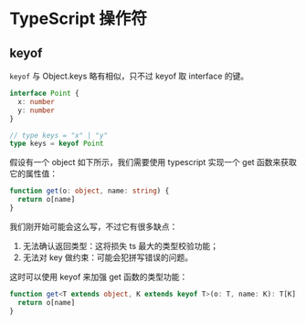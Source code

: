 # TypeScript 操作符

## keyof

`keyof` 与 Object.keys 略有相似，只不过 keyof 取 interface 的键。

```typescript
interface Point {
  x: number
  y: number
}

// type keys = "x" | "y"
type keys = keyof Point
```

假设有一个 object 如下所示，我们需要使用 typescript 实现一个 get 函数来获取它的属性值：

```typescript
function get(o: object, name: string) {
  return o[name]
}
```

我们刚开始可能会这么写，不过它有很多缺点：

1. 无法确认返回类型：这将损失 ts 最大的类型校验功能；
2. 无法对 key 做约束：可能会犯拼写错误的问题。

这时可以使用 keyof 来加强 get 函数的类型功能：

```typescript
function get<T extends object, K extends keyof T>(o: T, name: K): T[K] {
  return o[name]
}
```
